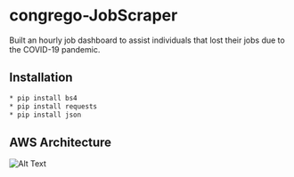 # congrego-JobScraper
Built an hourly job dashboard to assist individuals that lost their jobs due to the COVID-19 pandemic.

## Installation
```bash
* pip install bs4
* pip install requests
* pip install json
```
## AWS Architecture
![Alt Text](/images/architure-draft1.jpeg)
